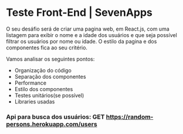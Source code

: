 # Teste Front-End | SevenApps

O seu desáfio será de criar uma pagina web, em React.js, com uma listagem para exibir o nome e a idade dos usuários e que seja possível filtrar os usuários por nome ou idade. O estilo da pagina e dos componentes fica ao seu critério.

Vamos analisar os seguintes pontos:


- Organização do código
- Separação dos componentes
- Performance
- Estilo dos componentes
- Testes unitários(se possível)
- Libraries usadas


###  Api para busca dos usuários: GET https://random-persons.herokuapp.com/users
